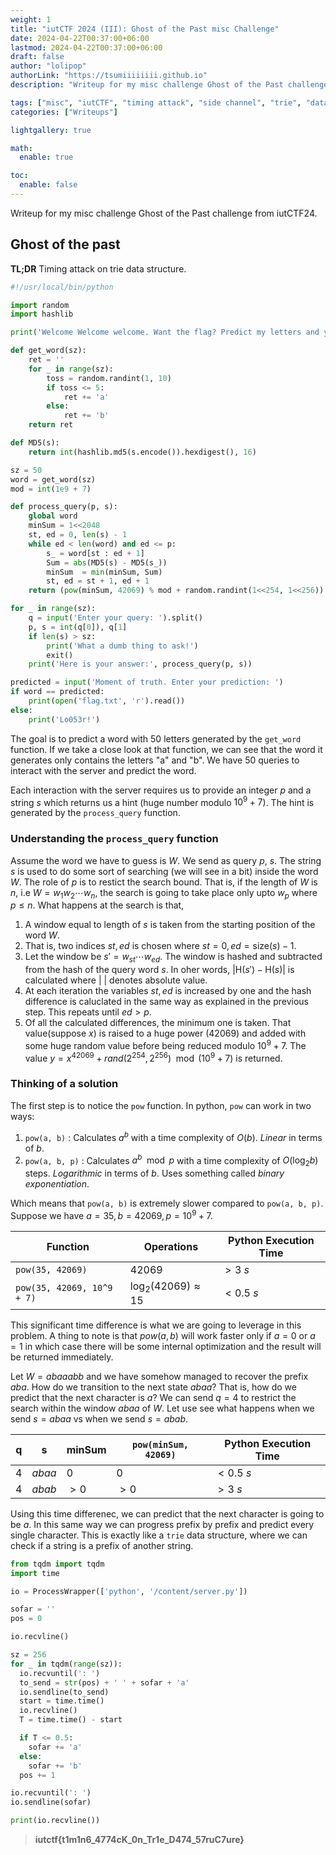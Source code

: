 ```yaml
---
weight: 1
title: "iutCTF 2024 (III): Ghost of the Past misc Challenge"
date: 2024-04-22T00:37:00+06:00
lastmod: 2024-04-22T00:37:00+06:00
draft: false
author: "lolipop"
authorLink: "https://tsumiiiiiiii.github.io"
description: "Writeup for my misc challenge Ghost of the Past challenge from iutCTF24."

tags: ["misc", "iutCTF", "timing attack", "side channel", "trie", "data structure", "implementation", "english"]
categories: ["Writeups"]

lightgallery: true

math:
  enable: true

toc:
  enable: false
---
```


Writeup for my misc challenge Ghost of the Past challenge from iutCTF24.


<!--more-->



## Ghost of the past

**TL;DR** Timing attack on trie data structure.

```python
#!/usr/local/bin/python

import random
import hashlib

print('Welcome Welcome welcome. Want the flag? Predict my letters and you will get it!')

def get_word(sz):
    ret = ''
    for _ in range(sz):
        toss = random.randint(1, 10)
        if toss <= 5:
            ret += 'a'
        else:
            ret += 'b'
    return ret

def MD5(s):
    return int(hashlib.md5(s.encode()).hexdigest(), 16)

sz = 50
word = get_word(sz)
mod = int(1e9 + 7)

def process_query(p, s):
    global word
    minSum = 1<<2048
    st, ed = 0, len(s) - 1
    while ed < len(word) and ed <= p:
        s_ = word[st : ed + 1]
        Sum = abs(MD5(s) - MD5(s_))
        minSum  = min(minSum, Sum)
        st, ed = st + 1, ed + 1
    return (pow(minSum, 42069) % mod + random.randint(1<<254, 1<<256)) % mod

for _ in range(sz):
    q = input('Enter your query: ').split()
    p, s = int(q[0]), q[1]
    if len(s) > sz:
        print('What a dumb thing to ask!')
        exit()
    print('Here is your answer:', process_query(p, s))

predicted = input('Moment of truth. Enter your prediction: ')
if word == predicted:
    print(open('flag.txt', 'r').read())
else:
    print('Lo053r!')
```

The goal is to predict a word with $50$ letters generated by the `get_word` function. If we take a close look at that function, we can see that the word it generates only contains the letters "a" and "b". We have $50$ queries to interact with the server and predict the word. 

Each interaction with the server requires us to provide an integer $p$ and a string $s$ which returns us a hint (huge number modulo $10^9 + 7$). The hint is generated by the `process_query` function.  

### Understanding the `process_query` function

Assume the word we have to guess is $W$. We send as query $p$, $s$. The string $s$ is used to do some sort of searching (we will see in a bit) inside the word $W$. The role of $p$ is to restict the search bound. That is, if the length of $W$ is $n$, i.e $W = w_1w_2\cdots w_n$, the search is going to take place only upto $w_p$ where $p \le n$. What happens at the search is that,
1. A window equal to length of $s$ is taken from the starting position of the word $W$.
2. That is, two indices $st, ed$ is chosen where $st = 0, ed = \text{size}(s)-1$. 
3. Let the window be $s' = w_{st}\cdots w_{ed}$. The window is hashed and subtracted from the hash of the query word $s$. In oher words, $|\text{H}(s') - \text{H}(s)|$ is calculated where $| \ |$ denotes absolute value. 
4. At each iteration the variables $st, ed$ is increased by one and the hash difference is caluclated in the same way as explained in the previous step. This repeats until $ed > p$. 
5. Of all the calculated differences, the minimum one is taken. That value(suppose $x$) is raised to a huge power ($42069$) and added with some huge random value before being reduced modulo $10^9 + 7$. The value $y = x^{42069} + rand(2^{254}, 2^{256}) \mod (10^9 + 7)$ is returned. 

### Thinking of a solution

The first step is to notice the `pow` function. In python, `pow` can work in two ways:

1. `pow(a, b)` : Calculates $a^b$ with a time complexity of $O(b)$. *Linear* in terms of $b$.
2. `pow(a, b, p)` : Calculates $a^b \mod p$ with a time complexity of $O(\log_2{b})$ steps. *Logarithmic* in terms of $b$. Uses something called *binary exponentiation*. 

Which means that `pow(a, b)` is extremely slower compared to `pow(a, b, p)`. Suppose we have $a = 35, b = 42069, p = 10^9 + 7$. 

| Function | Operations | Python Execution Time |
| --- | --- | --- |
| `pow(35, 42069)` | $42069$ | $> 3 \ s$ |
| `pow(35, 42069, 10^9 + 7)` | $\log_2(42069) \approx 15$ | $< 0.5 \ s$ |

This significant time difference is what we are going to leverage in this problem. A thing to note is that $pow(a, b)$ will work faster only if $a = 0$ or $a = 1$ in which case there will be some internal optimization and the result will be returned immediately. 

Let $W = abaaabb$ and we have somehow managed to recover the prefix $aba$. How do we transition to the next state $abaa$? That is, how do we predict that the next character is $a$? We can send $q = 4$ to restrict the search within the window $abaa$ of $W$. Let use see what happens when we send $s = abaa$ vs when we send $s = abab$. 


| q | s | minSum | `pow(minSum, 42069)` | Python Execution Time |
| --- | --- | --- | --- | --- |
| $4$ | $abaa$ | $0$ | $0$ | $<0.5 \ s$ |
| $4$ | $abab$ | $> 0$ | $> 0$ | $>3 \ s$ |

Using this time differenec, we can predict that the next character is going to be $a$. In this same way we can progress prefix by prefix and predict every single character. This is exactly like a `trie` data structure, where we can check if a string is a prefix of another string. 

```python
from tqdm import tqdm
import time

io = ProcessWrapper(['python', '/content/server.py'])

sofar = ''
pos = 0

io.recvline()

sz = 256
for _ in tqdm(range(sz)):
  io.recvuntil(': ')
  to_send = str(pos) + ' ' + sofar + 'a'
  io.sendline(to_send)
  start = time.time()
  io.recvline()
  T = time.time() - start

  if T <= 0.5:
    sofar += 'a'
  else:
    sofar += 'b'
  pos += 1

io.recvuntil(': ')
io.sendline(sofar)

print(io.recvline())
```

> **iutctf{__t1m1n6_4774cK_0n_Tr1e_D474_57ruC7ure__}**
